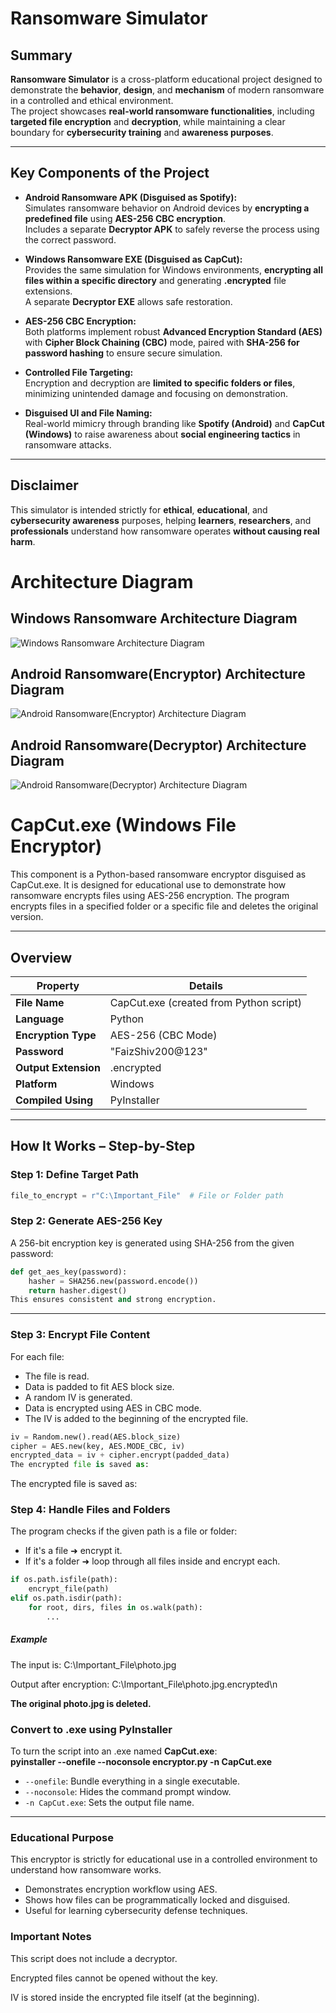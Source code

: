 # **Ransomware Simulator**
## **Summary**
**Ransomware Simulator** is a cross-platform educational project designed to demonstrate the **behavior**, **design**, and **mechanism** of modern ransomware in a controlled and ethical environment.  
The project showcases **real-world ransomware functionalities**, including **targeted file encryption** and **decryption**, while maintaining a clear boundary for **cybersecurity training** and **awareness purposes**.

---

## **Key Components of the Project**

- **Android Ransomware APK (Disguised as Spotify):**  
  Simulates ransomware behavior on Android devices by **encrypting a predefined file** using **AES-256 CBC encryption**.  
  Includes a separate **Decryptor APK** to safely reverse the process using the correct password.

- **Windows Ransomware EXE (Disguised as CapCut):**  
  Provides the same simulation for Windows environments, **encrypting all files within a specific directory** and generating **.encrypted** file extensions.  
  A separate **Decryptor EXE** allows safe restoration.

- **AES-256 CBC Encryption:**  
  Both platforms implement robust **Advanced Encryption Standard (AES)** with **Cipher Block Chaining (CBC)** mode, paired with **SHA-256 for password hashing** to ensure secure simulation.

- **Controlled File Targeting:**  
  Encryption and decryption are **limited to specific folders or files**, minimizing unintended damage and focusing on demonstration.

- **Disguised UI and File Naming:**  
  Real-world mimicry through branding like **Spotify (Android)** and **CapCut (Windows)** to raise awareness about **social engineering tactics** in ransomware attacks.

---

## **Disclaimer**

This simulator is intended strictly for **ethical**, **educational**, and **cybersecurity awareness** purposes, helping **learners**, **researchers**, and **professionals** understand how ransomware operates **without causing real harm**.

# **Architecture Diagram**
## **Windows Ransomware Architecture Diagram**
![Windows Ransomware Architecture Diagram](./apk%20files%20%20AND%20exe%20Files/Windos_Arch.jpg)
## **Android Ransomware(Encryptor) Architecture Diagram**
![Android Ransomware(Encryptor) Architecture Diagram](./apk%20files%20%20AND%20exe%20Files/Enc_Arch.jpg)
## **Android Ransomware(Decryptor) Architecture Diagram**
![Android Ransomware(Decryptor) Architecture Diagram](./apk%20files%20%20AND%20exe%20Files/Decr_Arch.jpg)
# **CapCut.exe (Windows File Encryptor)**

This component is a Python-based ransomware encryptor disguised as CapCut.exe. It is designed for educational use to demonstrate how ransomware encrypts files using AES-256 encryption. The program encrypts files in a specified folder or a specific file and deletes the original version.

---

## **Overview**

| **Property** | **Details** |
|--------------|--------------|
| **File Name** | CapCut.exe (created from Python script) |
| **Language** | Python |
| **Encryption Type** | AES-256 (CBC Mode) |
| **Password** | "FaizShiv200@123" |
| **Output Extension** | .encrypted |
| **Platform** | Windows |
| **Compiled Using** | PyInstaller |

---

## **How It Works – Step-by-Step**

### **Step 1: Define Target Path**

```python
file_to_encrypt = r"C:\Important_File"  # File or Folder path
```
### **Step 2: Generate AES-256 Key**

A 256-bit encryption key is generated using SHA-256 from the given password:

```python
def get_aes_key(password):
    hasher = SHA256.new(password.encode())
    return hasher.digest()
This ensures consistent and strong encryption.
```
---

### **Step 3: Encrypt File Content**

For each file:
- The file is read.
- Data is padded to fit AES block size.
- A random IV is generated.
- Data is encrypted using AES in CBC mode.
- The IV is added to the beginning of the encrypted file.

```python
iv = Random.new().read(AES.block_size)
cipher = AES.new(key, AES.MODE_CBC, iv)
encrypted_data = iv + cipher.encrypt(padded_data)
The encrypted file is saved as:
```
The encrypted file is saved as:
###  Step 4: Handle Files and Folders

The program checks if the given path is a file or folder:

- If it's a file ➜ encrypt it.
- If it's a folder ➜ loop through all files inside and encrypt each.

```python
if os.path.isfile(path):
    encrypt_file(path)
elif os.path.isdir(path):
    for root, dirs, files in os.walk(path):
        ...
```

##### **Example**
The input is: C:\Important_File\photo.jpg  

Output after encryption: C:\Important_File\photo.jpg.encrypted\n  

**The original photo.jpg is deleted.**  
###  Convert to .exe using PyInstaller

To turn the script into an .exe named **CapCut.exe**:  
**pyinstaller --onefile --noconsole encryptor.py -n CapCut.exe**  

- `--onefile`: Bundle everything in a single executable.  
- `--noconsole`: Hides the command prompt window.  
- `-n CapCut.exe`: Sets the output file name.  

---

###  Educational Purpose

 This encryptor is strictly for educational use in a controlled environment to understand how ransomware works.

- Demonstrates encryption workflow using AES.
- Shows how files can be programmatically locked and disguised.
- Useful for learning cybersecurity defense techniques.
### Important Notes

This script does not include a decryptor.

Encrypted files cannot be opened without the key.

IV is stored inside the encrypted file itself (at the beginning).


